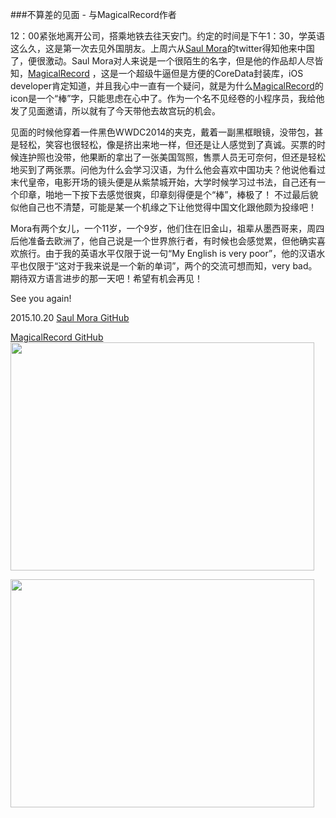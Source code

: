 ###不算差的见面 - 与MagicalRecord作者

12：00紧张地离开公司，搭乘地铁去往天安门。约定的时间是下午1：30，学英语这么久，这是第一次去见外国朋友。上周六从[Saul Mora](https://github.com/casademora)的twitter得知他来中国了，便很激动。Saul Mora对人来说是一个很陌生的名字，但是他的作品却人尽皆知，[MagicalRecord](https://github.com/magicalpanda/magicalrecord)
，这是一个超级牛逼但是方便的CoreData封装库，iOS developer肯定知道，并且我心中一直有一个疑问，就是为什么[MagicalRecord](https://github.com/magicalpanda/magicalrecord)的icon是一个“棒”字，只能思虑在心中了。作为一个名不见经卷的小程序员，我给他发了见面邀请，所以就有了今天带他去故宫玩的机会。

见面的时候他穿着一件黑色WWDC2014的夹克，戴着一副黑框眼镜，没带包，甚是轻松，笑容也很轻松，像是挤出来地一样，但还是让人感觉到了真诚。买票的时候连护照也没带，他果断的拿出了一张美国驾照，售票人员无可奈何，但还是轻松地买到了两张票。问他为什么会学习汉语，为什么他会喜欢中国功夫？他说他看过末代皇帝，电影开场的镜头便是从紫禁城开始，大学时候学习过书法，自己还有一个印章，啪地一下按下去感觉很爽，印章刻得便是个“棒”，棒极了！
不过最后貌似他自己也不清楚，可能是某一个机缘之下让他觉得中国文化跟他颇为投缘吧！

Mora有两个女儿，一个11岁，一个9岁，他们住在旧金山，祖辈从墨西哥来，周四后他准备去欧洲了，他自己说是一个世界旅行者，有时候也会感觉累，但他确实喜欢旅行。由于我的英语水平仅限于说一句“My English is very poor”，他的汉语水平也仅限于“这对于我来说是一个新的单词”，两个的交流可想而知，very bad。期待双方语言进步的那一天吧！希望有机会再见！

See you again!
 
2015.10.20
[Saul Mora GitHub](https://github.com/casademora)

[MagicalRecord GitHub](https://github.com/magicalpanda/magicalrecord)
<img src="https://raw.githubusercontent.com/coderyi/blog/master/other/images/2_meitu_1.jpg" width="486" height="365">


<img src="https://raw.githubusercontent.com/coderyi/blog/master/other/images/3.jpg" width="486" height="365">


